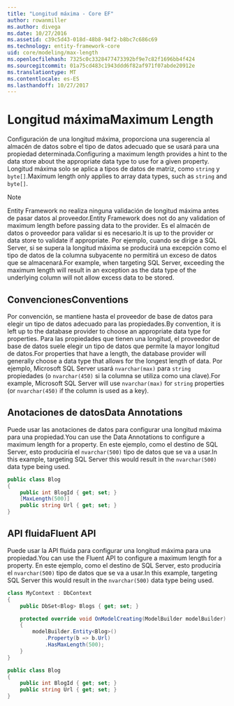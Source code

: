```yaml
---
title: "Longitud máxima - Core EF"
author: rowanmiller
ms.author: divega
ms.date: 10/27/2016
ms.assetid: c39c5d43-018d-48b8-94f2-b8bc7c686c69
ms.technology: entity-framework-core
uid: core/modeling/max-length
ms.openlocfilehash: 7325c0c3328477473392bf9e7c82f1696bb4f424
ms.sourcegitcommit: 01a75cd483c1943ddd6f82af971f07abde20912e
ms.translationtype: MT
ms.contentlocale: es-ES
ms.lasthandoff: 10/27/2017
---
```

# <a name="maximum-length"></a><span data-ttu-id="68d98-102">Longitud máxima</span><span class="sxs-lookup"><span data-stu-id="68d98-102">Maximum Length</span></span>

<span data-ttu-id="68d98-103">Configuración de una longitud máxima, proporciona una sugerencia al almacén de datos sobre el tipo de datos adecuado que se usará para una propiedad determinada.</span><span class="sxs-lookup"><span data-stu-id="68d98-103">Configuring a maximum length provides a hint to the data store about the appropriate data type to use for a given property.</span></span> <span data-ttu-id="68d98-104">Longitud máxima solo se aplica a tipos de datos de matriz, como `string` y `byte[]`.</span><span class="sxs-lookup"><span data-stu-id="68d98-104">Maximum length only applies to array data types, such as `string` and `byte[]`.</span></span>

> [!NOTE]  
> <span data-ttu-id="68d98-105">Entity Framework no realiza ninguna validación de longitud máxima antes de pasar datos al proveedor.</span><span class="sxs-lookup"><span data-stu-id="68d98-105">Entity Framework does not do any validation of maximum length before passing data to the provider.</span></span> <span data-ttu-id="68d98-106">Es el almacén de datos o proveedor para validar si es necesario.</span><span class="sxs-lookup"><span data-stu-id="68d98-106">It is up to the provider or data store to validate if appropriate.</span></span> <span data-ttu-id="68d98-107">Por ejemplo, cuando se dirige a SQL Server, si se supera la longitud máxima se producirá una excepción como el tipo de datos de la columna subyacente no permitirá un exceso de datos que se almacenará.</span><span class="sxs-lookup"><span data-stu-id="68d98-107">For example, when targeting SQL Server, exceeding the maximum length will result in an exception as the data type of the underlying column will not allow excess data to be stored.</span></span>

## <a name="conventions"></a><span data-ttu-id="68d98-108">Convenciones</span><span class="sxs-lookup"><span data-stu-id="68d98-108">Conventions</span></span>

<span data-ttu-id="68d98-109">Por convención, se mantiene hasta el proveedor de base de datos para elegir un tipo de datos adecuado para las propiedades.</span><span class="sxs-lookup"><span data-stu-id="68d98-109">By convention, it is left up to the database provider to choose an appropriate data type for properties.</span></span> <span data-ttu-id="68d98-110">Para las propiedades que tienen una longitud, el proveedor de base de datos suele elegir un tipo de datos que permite la mayor longitud de datos.</span><span class="sxs-lookup"><span data-stu-id="68d98-110">For properties that have a length, the database provider will generally choose a data type that allows for the longest length of data.</span></span> <span data-ttu-id="68d98-111">Por ejemplo, Microsoft SQL Server usará `nvarchar(max)` para `string` propiedades (o `nvarchar(450)` si la columna se utiliza como una clave).</span><span class="sxs-lookup"><span data-stu-id="68d98-111">For example, Microsoft SQL Server will use `nvarchar(max)` for `string` properties (or `nvarchar(450)` if the column is used as a key).</span></span>

## <a name="data-annotations"></a><span data-ttu-id="68d98-112">Anotaciones de datos</span><span class="sxs-lookup"><span data-stu-id="68d98-112">Data Annotations</span></span>

<span data-ttu-id="68d98-113">Puede usar las anotaciones de datos para configurar una longitud máxima para una propiedad.</span><span class="sxs-lookup"><span data-stu-id="68d98-113">You can use the Data Annotations to configure a maximum length for a property.</span></span> <span data-ttu-id="68d98-114">En este ejemplo, como el destino de SQL Server, esto produciría el `nvarchar(500)` tipo de datos que se va a usar.</span><span class="sxs-lookup"><span data-stu-id="68d98-114">In this example, targeting SQL Server this would result in the `nvarchar(500)` data type being used.</span></span>

<!-- [!code-csharp[Main](samples/core/Modeling/DataAnnotations/Samples/MaxLength.cs?highlight=4)] -->
``` csharp
public class Blog
{
    public int BlogId { get; set; }
    [MaxLength(500)]
    public string Url { get; set; }
}
```

## <a name="fluent-api"></a><span data-ttu-id="68d98-115">API fluida</span><span class="sxs-lookup"><span data-stu-id="68d98-115">Fluent API</span></span>

<span data-ttu-id="68d98-116">Puede usar la API fluida para configurar una longitud máxima para una propiedad.</span><span class="sxs-lookup"><span data-stu-id="68d98-116">You can use the Fluent API to configure a maximum length for a property.</span></span> <span data-ttu-id="68d98-117">En este ejemplo, como el destino de SQL Server, esto produciría el `nvarchar(500)` tipo de datos que se va a usar.</span><span class="sxs-lookup"><span data-stu-id="68d98-117">In this example, targeting SQL Server this would result in the `nvarchar(500)` data type being used.</span></span>

<!-- [!code-csharp[Main](samples/core/Modeling/FluentAPI/Samples/MaxLength.cs?highlight=7,8,9)] -->
``` csharp
class MyContext : DbContext
{
    public DbSet<Blog> Blogs { get; set; }

    protected override void OnModelCreating(ModelBuilder modelBuilder)
    {
        modelBuilder.Entity<Blog>()
            .Property(b => b.Url)
            .HasMaxLength(500);
    }
}

public class Blog
{
    public int BlogId { get; set; }
    public string Url { get; set; }
}
```
